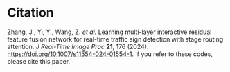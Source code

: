 # Citation

Zhang, J., Yi, Y., Wang, Z. _et al._ Learning multi-layer interactive residual feature fusion network for real-time traffic sign detection with stage routing attention. _J Real-Time Image Proc_  **21**, 176 (2024). https://doi.org/10.1007/s11554-024-01554-1.
If you refer to these codes, please cite this paper.

